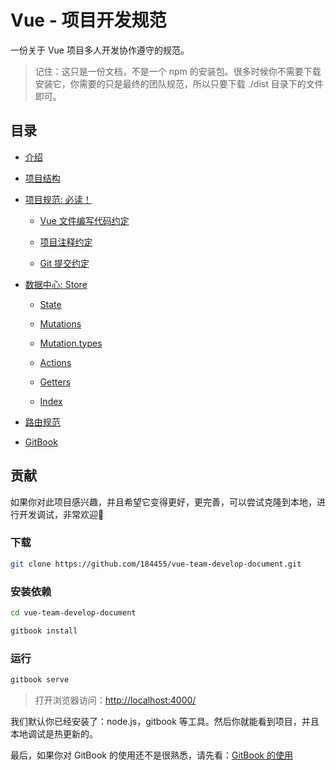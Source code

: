 # Vue - 项目开发规范

一份关于 Vue 项目多人开发协作遵守的规范。

> 记住：这只是一份文档，不是一个 npm 的安装包。很多时候你不需要下载安装它，你需要的只是最终的团队规范，所以只要下载 ./dist 目录下的文件即可。

## 目录

* [介绍](./README.md)

* [项目结构](./src/coding-standard/catalog.md)

* [项目规范: 必读！](./src/coding-standard/README.md)

  * [Vue 文件编写代码约定](./src/coding-standard/vue-file.md)

  * [项目注释约定](./src/coding-standard/comment.md)

  * [Git 提交约定](./src/coding-standard/code-commit.md)

* [数据中心: Store](./src/store/README.md)

  * [State](./src/store/state.md)

  * [Mutations](./src/store/mutations.md)

  * [Mutation.types](./src/store/mutations.types.md)

  * [Actions](./src/store/actions.md)

  * [Getters](./src/store/getters.md)

  * [Index](./src/store/_index.md)

* [路由规范](./src/coding-standard/router.md)

* [GitBook](./src/gitbook/README.md)

## 贡献

如果你对此项目感兴趣，并且希望它变得更好，更完善，可以尝试克隆到本地，进行开发调试，非常欢迎👏

### 下载

```bash
git clone https://github.com/184455/vue-team-develop-document.git
```

### 安装依赖

```bash
cd vue-team-develop-document

gitbook install
```

### 运行

```bash
gitbook serve
```

> 打开浏览器访问：<http://localhost:4000/>

我们默认你已经安装了：node.js，gitbook 等工具。然后你就能看到项目，并且本地调试是热更新的。

最后，如果你对 GitBook 的使用还不是很熟悉，请先看：[GitBook 的使用](./gitbook/README.md)
